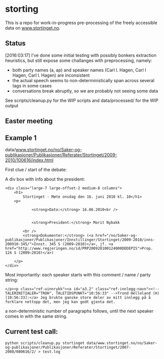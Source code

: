 # storting

This is a repo for work-in-progress pre-processing of the freely 
accessible data on www.stortinget.no.

## Status

[2016:03:17] 
I've done some initial testing with possibly bonkers extraction 
heuristics, but still expose some challanges with preprocessing,
namely:


- both party names (a, ap) and speaker names (Carl I. Hagen, Carl I Hagen, Carl l. Hagen) are inconsistent
- the actual speech seems to non-deterministically span across several tags in some cases
- conversations break abruptly, so we are probably not seeing some data

See scripts/cleanup.py for the WIP scripts and data/processed/ 
for the WIP output

## Easter meeting

## Example 1

data/www.stortinget.no/no/Saker-og-publikasjoner/Publikasjoner/Referater/Stortinget/2009-2010/100616/index.html

First clue / start of the debate:

A div box with info about the president:

    <div class="large-7 large-offset-2 medium-8 columns">
        <h1>
            Stortinget - Møte onsdag den 16. juni 2010 kl. 10</h1>
        <p>
            
                <strong>Dato:</strong> 16.06.2010<br />
            
            
                <strong>President:</strong> Marit Nybakk
            
            <br />
            <strong>Dokumenter:</strong> (<a href="/no/Saker-og-publikasjoner/Publikasjoner/Innstillinger/Stortinget/2009-2010/inns-200910-345/">Innst. 345 S (2009–2010)</a>, jf. <a href="http://www.regjeringen.no/id/PRP200920100124000DDDEPIS">Prop. 124 S (2009–2010)</a>)
            
        </p>
    </div>

Most importantly: each speaker starts with this comment / name / party string:

    </p><p class="ref-uinnrykk"><a id="a3.2" class="ref-innlegg-navn"><!-- TALERINITIALER="TROH", TALETIDSPUNKT="10:56:33" -->Trond Helleland (H) [10:56:33]:</a> Jeg brukte ganske store deler av mitt innlegg på å forklare nettopp det, men jeg kan godt gjenta det.

a non-deterministic number of paragraphs follows, until the next speaker comes in with the same string.

## Current test call:

    python scripts/cleanup.py stortinget data/www.stortinget.no/no/Saker-og-publikasjoner/Publikasjoner/Referater/Stortinget/2007-2008/080616/2/ > test.log

    